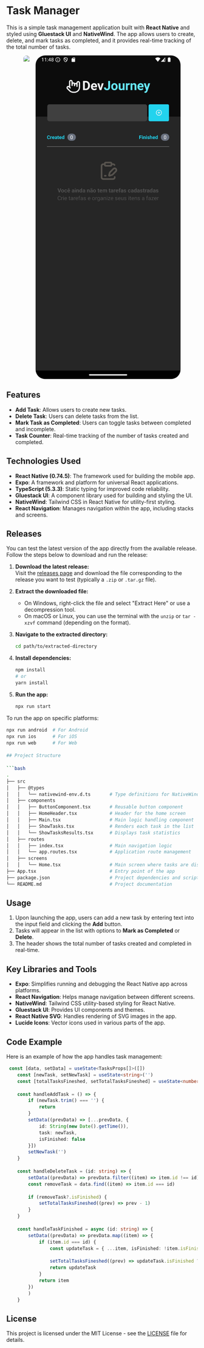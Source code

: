 # Task Manager

This is a simple task management application built with **React Native** and styled using **Gluestack UI** and **NativeWind**. The app allows users to create, delete, and mark tasks as completed, and it provides real-time tracking of the total number of tasks.

<div style="display: flex; with: auto; gap: 16px; justify-content: center">
    <img src="./assets/demoPreview.gif" style="display: flex; height: 850px; border-radius:25px"/>
    <img src="./assets/preview.png" style="display: flex; height: 850px; border-radius:25px"/>
</div>

## Features

- **Add Task**: Allows users to create new tasks.
- **Delete Task**: Users can delete tasks from the list.
- **Mark Task as Completed**: Users can toggle tasks between completed and incomplete.
- **Task Counter**: Real-time tracking of the number of tasks created and completed.

## Technologies Used

- **React Native (0.74.5)**: The framework used for building the mobile app.
- **Expo**: A framework and platform for universal React applications.
- **TypeScript (5.3.3)**: Static typing for improved code reliability.
- **Gluestack UI**: A component library used for building and styling the UI.
- **NativeWind**: Tailwind CSS in React Native for utility-first styling.
- **React Navigation**: Manages navigation within the app, including stacks and screens.

## Releases

You can test the latest version of the app directly from the available release. Follow the steps below to download and run the release:

1. **Download the latest release:**  
   Visit the [releases page](https://github.com/Frankdias92/react-native/releases/tag/v1.0.0) and download the file corresponding to the release you want to test (typically a `.zip` or `.tar.gz` file).

2. **Extract the downloaded file:**
   - On Windows, right-click the file and select "Extract Here" or use a decompression tool.
   - On macOS or Linux, you can use the terminal with the `unzip` or `tar -xzvf` command (depending on the format).

3. **Navigate to the extracted directory:**

    ```bash
    cd path/to/extracted-directory
    ```

4. **Install dependencies:**

    ```bash
    npm install
    # or
    yarn install
    ```

5. **Run the app:**

    ```bash
    npx run start
    ```

To run the app on specific platforms:

```bash
npx run android  # For Android
npx run ios      # For iOS
npx run web      # For Web

## Project Structure

```bash
.
├── src
│   ├── @types
│   │   └── nativewind-env.d.ts       # Type definitions for NativeWind
│   ├── components
│   │   ├── ButtonComponent.tsx       # Reusable button component
│   │   ├── HomeHeader.tsx            # Header for the home screen
│   │   ├── Main.tsx                  # Main logic handling component
│   │   ├── ShowTasks.tsx             # Renders each task in the list
│   │   └── ShowTasksResults.tsx      # Displays task statistics
│   ├── routes
│   │   ├── index.tsx                 # Main navigation logic
│   │   └── app.routes.tsx            # Application route management
│   ├── screens
│   │   └── Home.tsx                  # Main screen where tasks are displayed
├── App.tsx                           # Entry point of the app
├── package.json                      # Project dependencies and scripts
└── README.md                         # Project documentation
```

## Usage

1. Upon launching the app, users can add a new task by entering text into the input field and clicking the **Add** button.
2. Tasks will appear in the list with options to **Mark as Completed** or **Delete**.
3. The header shows the total number of tasks created and completed in real-time.

## Key Libraries and Tools

- **Expo**: Simplifies running and debugging the React Native app across platforms.
- **React Navigation**: Helps manage navigation between different screens.
- **NativeWind**: Tailwind CSS utility-based styling for React Native.
- **Gluestack UI**: Provides UI components and themes.
- **React Native SVG**: Handles rendering of SVG images in the app.
- **Lucide Icons**: Vector icons used in various parts of the app.

## Code Example

Here is an example of how the app handles task management:

```typescript
 const [data, setData] = useState<TasksProps[]>([])
    const [newTask, setNewTask] = useState<string>('')
    const [totalTasksFineshed, setTotalTasksFineshed] = useState<number>(0)

    const handleAddTask = () => {
        if (newTask.trim() === '') {
            return
        }
        setData((prevData) => [...prevData, { 
            id: String(new Date().getTime()), 
            task: newTask, 
            isFinished: false 
        }])
        setNewTask('')
    }

    const handleDeleteTask = (id: string) => {
        setData((prevData) => prevData.filter((item) => item.id !== id))
        const removeTask = data.find((item) => item.id === id)

        if (removeTask?.isFinished) {
            setTotalTasksFineshed((prev) => prev - 1)
        }
    }

    const handleTaskFinished = async (id: string) => {
        setData((prevData) => prevData.map((item) => {
            if (item.id === id) {
                const updateTask = { ...item, isFinished: !item.isFinished }

                setTotalTasksFineshed((prev) => updateTask.isFinished ? prev + 1 : prev - 1)
                return updateTask
            }
            return item
        }) 
        )
    }
```

## License

This project is licensed under the MIT License - see the [LICENSE](LICENSE) file for details.
